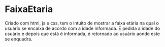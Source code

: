 # FaixaEtaria
Criado com html, js e css, tem o intuito de mostrar a faixa etária na qual o usuário se encaixa de acordo com a idade informada.
É pedida a idade do usuário e depois que está é informada, é retornado ao usuário aonde este se enquadra.
